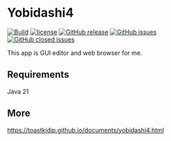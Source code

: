 Yobidashi4
====

[![Build](https://github.com/toastkidjp/Yobidashi4/actions/workflows/main.yml/badge.svg)](https://github.com/toastkidjp/Yobidashi4/actions/workflows/main.yml)
[![license](https://img.shields.io/github/license/toastkidjp/Yobidashi4.svg)](./LICENSE)
[![GitHub release](https://img.shields.io/github/release/toastkidjp/Yobidashi4.svg)](https://github.com/toastkidjp/Yobidashi4/releases)
[![GitHub issues](https://img.shields.io/github/issues/toastkidjp/Yobidashi4.svg)](https://github.com/toastkidjp/Yobidashi4/issues)
[![GitHub closed issues](https://img.shields.io/github/issues-closed/toastkidjp/Yobidashi4.svg)](https://github.com/toastkidjp/Yobidashi4/issues?q=is%3Aissue+is%3Aclosed)


This app is GUI editor and web browser for me.

## Requirements
Java 21

## More
https://toastkidjp.github.io/documents/yobidashi4.html
